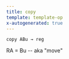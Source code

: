 ```yaml
---
title: copy
template: template-op
x-autogenerated: true
---
```


`copy ABu → reg`

RA = Bu -- aka "move"
